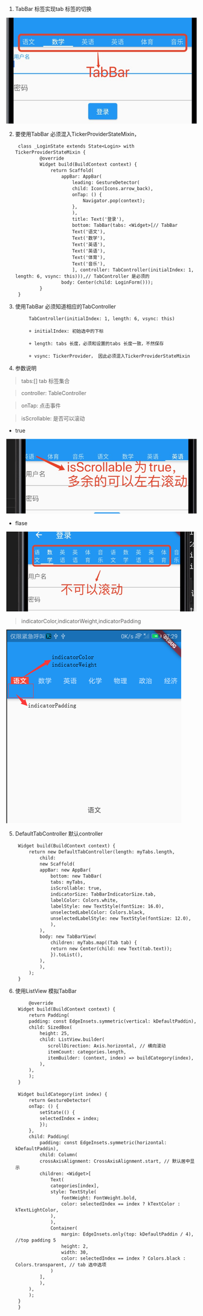 1. TabBar 标签实现tab 标签的切换

![avartar](../../../assets/tabBar.jpg)

2. 要使用TabBar 必须混入TickerProviderStateMixin，

        class _LoginState extends State<Login> with TickerProviderStateMixin {
                @override
                Widget build(BuildContext context) {
                    return Scaffold(
                        appBar: AppBar(
                            leading: GestureDetector(
                            child: Icon(Icons.arrow_back),
                            onTap: () {
                                Navigator.pop(context);
                            },
                            ),
                            title: Text('登录'),
                            bottom: TabBar(tabs: <Widget>[// TabBar
                            Text('语文'),
                            Text('数学'),
                            Text('英语'),
                            Text('英语'),
                            Text('体育'),
                            Text('音乐'),
                            ], controller: TabController(initialIndex: 1, length: 6, vsync: this))),// TabController 是必须的
                        body: Center(child: LoginForm()));
                }
        }

3. 使用TabBar 必须知道相应的TabController

            TabController(initialIndex: 1, length: 6, vsync: this)

            + initialIndex: 初始选中的下标

            + length: tabs 长度，必须和设置的tabs 长度一致，不然保存

            + vsync: TickerProvider， 因此必须混入TickerProviderStateMixin

4. 参数说明

> tabs:<Widget>[] tab 标签集合

> controller: TableController

> onTap: 点击事件

> isScrollable: 是否可以滚动

+ true

![avartar](../../../assets/tabBarScrollable.jpg)

+ flase

![avartar](../../../assets/tabBarScrollable1.jpg)

> indicatorColor,indicatorWeight,indicatorPadding

![avartar](../../../assets/tabBarScrollable2.jpg)

5. DefaultTabController 默认controller


        Widget build(BuildContext context) {
            return new DefaultTabController(length: myTabs.length,
                child:
                new Scaffold(
                appBar: new AppBar(
                    bottom: new TabBar(
                    tabs: myTabs,
                    isScrollable: true,
                    indicatorSize: TabBarIndicatorSize.tab,
                    labelColor: Colors.white,
                    labelStyle: new TextStyle(fontSize: 16.0),
                    unselectedLabelColor: Colors.black,
                    unselectedLabelStyle: new TextStyle(fontSize: 12.0),
                    ),
                ),
                body: new TabBarView(
                    children: myTabs.map((Tab tab) {
                    return new Center(child: new Text(tab.text));
                    }).toList(),
                ),
                ),
            );
        }

6. 使用ListView 模拟TabBar

            @override
        Widget build(BuildContext context) {
            return Padding(
            padding: const EdgeInsets.symmetric(vertical: kDefaultPaddin),
            child: SizedBox(
                height: 25,
                child: ListView.builder(
                   scrollDirection: Axis.horizontal, // 横向滚动
                   itemCount: categories.length,
                   itemBuilder: (context, index) => buildCategory(index),
                ),
            ),
            );
        }

        Widget buildCategory(int index) {
            return GestureDetector(
            onTap: () {
                setState(() {
                selectedIndex = index;
                });
            },
            child: Padding(
                padding: const EdgeInsets.symmetric(horizontal: kDefaultPaddin),
                child: Column(
                crossAxisAlignment: CrossAxisAlignment.start, // 默认居中显示
                children: <Widget>[
                    Text(
                    categories[index],
                    style: TextStyle(
                        fontWeight: FontWeight.bold,
                        color: selectedIndex == index ? kTextColor : kTextLightColor,
                    ),
                    ),
                    Container(
                        margin: EdgeInsets.only(top: kDefaultPaddin / 4), //top padding 5
                        height: 2,
                        width: 30,
                        color: selectedIndex == index ? Colors.black : Colors.transparent, // tab 选中选项
                    )
                ],
                ),
            ),
            );
        }
        }